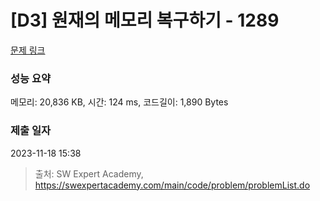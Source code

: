 # [D3] 원재의 메모리 복구하기 - 1289 

[문제 링크](https://swexpertacademy.com/main/code/problem/problemDetail.do?contestProbId=AV19AcoKI9sCFAZN) 

### 성능 요약

메모리: 20,836 KB, 시간: 124 ms, 코드길이: 1,890 Bytes

### 제출 일자

2023-11-18 15:38



> 출처: SW Expert Academy, https://swexpertacademy.com/main/code/problem/problemList.do